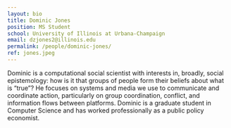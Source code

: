 ```yaml
---
layout: bio
title: Dominic Jones
position: MS Student
school: University of Illinois at Urbana-Champaign
email: dzjones2@illinois.edu
permalink: /people/dominic-jones/
ref: jones.jpeg
---
```

Dominic is a computational social scientist with interests in, broadly, social epistemology: how is it that groups of people form their beliefs about what is “true”? He focuses on systems and media we use to communicate and coordinate action, particularly on group coordination, conflict, and information flows between platforms. Dominic is a graduate student in Computer Science and has worked professionally as a public policy economist.
